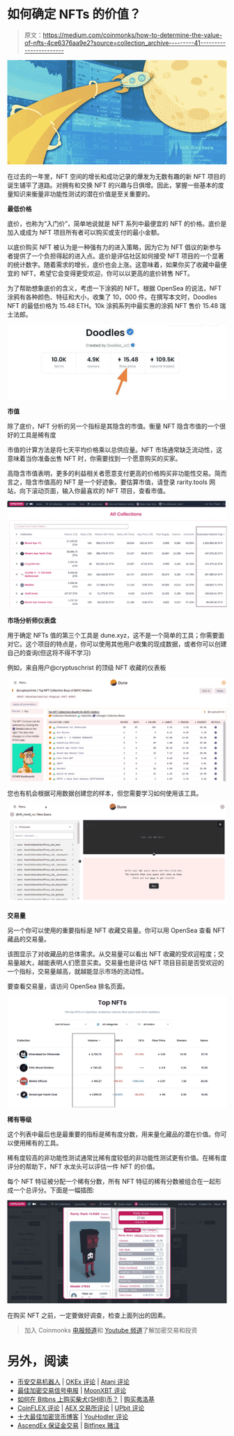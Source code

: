 # 如何确定 NFTs 的价值？

> 原文：<https://medium.com/coinmonks/how-to-determine-the-value-of-nfts-4ce6376aa9e2?source=collection_archive---------41----------------------->

![](img/c027556590e6440a14bd6d35202ef2f4.png)

在过去的一年里，NFT 空间的增长和成功记录的爆发为无数有趣的新 NFT 项目的诞生铺平了道路。对拥有和交换 NFT 的兴趣与日俱增。因此，掌握一些基本的度量知识来衡量非功能性测试的潜在价值是至关重要的。

**最低价格**

底价，也称为“入门价”，简单地说就是 NFT 系列中最便宜的 NFT 的价格。底价是加入或成为 NFT 项目所有者可以购买或支付的最小金额。

以底价购买 NFT 被认为是一种强有力的进入策略，因为它为 NFT 倡议的新参与者提供了一个负担得起的进入点。底价是评估社区如何接受 NFT 项目的一个显著的统计数字。随着需求的增长，底价也会上涨。这意味着，如果你买了收藏中最便宜的 NFT，希望它会变得更受欢迎，你可以以更高的底价转售 NFT。

为了帮助想象底价的含义，考虑一下涂鸦的 NFT。根据 OpenSea 的说法，NFT 涂鸦有各种颜色、特征和大小，收集了 10，000 件。在撰写本文时，Doodles NFT 的最低价格为 15.48 ETH。10k 涂鸦系列中最实惠的涂鸦 NFT 售价 15.48 瑞士法郎。

![](img/702a61aa449707247cef0231b6a94ea2.png)

**市值**

除了底价，NFT 分析的另一个指标是其隐含的市值。衡量 NFT 隐含市值的一个很好的工具是稀有度

市值的计算方法是将七天平均价格乘以总供应量。NFT 市场通常缺乏流动性，这意味着当你准备出售 NFT 时，你需要找到一个愿意购买的买家。

高隐含市值表明，更多的利益相关者愿意支付更高的价格购买非功能性交易。简而言之，隐含市值高的 NFT 是一个好迹象。要估算市值，请登录 rarity.tools 网站，向下滚动页面，输入你最喜欢的 NFT 项目，查看市值。

![](img/9b0592145d3b24dd69a84868f69ad14a.png)

**市场分析师仪表盘**

用于确定 NFTs 值的第三个工具是 dune.xyz，这不是一个简单的工具；你需要面对它。这个项目的特点是，你可以使用其他用户收集的现成数据，或者你可以创建自己的查询(但这将不得不学习)

例如，来自用户@cryptuschrist 的顶级 NFT 收藏的仪表板

![](img/8dcc7b4ec9ee14ddafa79b5de7571e8a.png)

您也有机会根据可用数据创建您的样本，但您需要学习如何使用该工具。

![](img/ba8031d5376076d377526434dc9eee7c.png)

**交易量**

另一个你可以使用的重要指标是 NFT 收藏交易量。你可以用 OpenSea 查看 NFT 藏品的交易量。

该图显示了对收藏品的总体需求。从交易量可以看出 NFT 收藏的受欢迎程度；交易量越大，越能表明人们愿意买卖。交易量也是评估 NFT 项目目前是否受欢迎的一个指标，交易量越高，就越能显示市场的流动性。

要查看交易量，请访问 OpenSea 排名页面。

![](img/c93d1187a01a5d510b8d6ce7de7c71d7.png)

**稀有等级**

这个列表中最后也是最重要的指标是稀有度分数，用来量化藏品的潜在价值。你可以使用稀有的工具。

稀有度较高的非功能性测试通常比稀有度较低的非功能性测试更有价值。在稀有度评分的帮助下，NFT 水龙头可以评估一件 NFT 的价值。

每个 NFT 特征被分配一个稀有分数，所有 NFT 特征的稀有分数被组合在一起形成一个总评分。下面是一幅插图:

![](img/f681bc6029d2e123b943b766706225d5.png)

在购买 NFT 之前，一定要做好调查，检查上面列出的因素。

> 加入 Coinmonks [电报频道](https://t.me/coincodecap)和 [Youtube 频道](https://www.youtube.com/c/coinmonks/videos)了解加密交易和投资

# 另外，阅读

*   [币安交易机器人](/coinmonks/binance-trading-bots-d0d57bb62c4c) | [OKEx 评论](/coinmonks/okex-review-6b369304110f) | [Atani 评论](https://coincodecap.com/atani-review)
*   [最佳加密交易信号电报](/coinmonks/best-crypto-signals-telegram-5785cdbc4b2b) | [MoonXBT 评论](/coinmonks/moonxbt-review-6e4ab26d037)
*   [如何在 Bitbns 上购买柴犬(SHIB)币？](https://coincodecap.com/buy-shiba-bitbns) | [购买弗洛基](https://coincodecap.com/buy-floki-inu-token)
*   [CoinFLEX 评论](https://coincodecap.com/coinflex-review) | [AEX 交易所评论](https://coincodecap.com/aex-exchange-review) | [UPbit 评论](https://coincodecap.com/upbit-review)
*   [十大最佳加密货币博客](https://coincodecap.com/best-cryptocurrency-blogs) | [YouHodler 评论](https://coincodecap.com/youhodler-review)
*   [AscendEx 保证金交易](https://coincodecap.com/ascendex-margin-trading) | [Bitfinex 赌注](https://coincodecap.com/bitfinex-staking)
